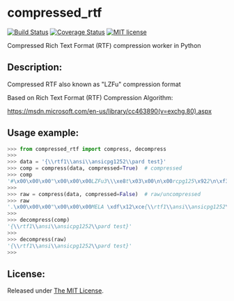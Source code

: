 # compressed_rtf

[![Build Status](https://travis-ci.org/delimitry/compressed_rtf.svg?branch=master)](https://travis-ci.org/delimitry/compressed_rtf)
[![Coverage Status](https://coveralls.io/repos/github/delimitry/compressed_rtf/badge.svg?branch=master)](https://coveralls.io/github/delimitry/compressed_rtf?branch=master)
[![MIT license](http://img.shields.io/badge/license-MIT-brightgreen.svg)](https://github.com/delimitry/compressed_rtf/blob/master/LICENSE)

Compressed Rich Text Format (RTF) compression worker in Python

Description:
------------

Compressed RTF also known as "LZFu" compression format

Based on Rich Text Format (RTF) Compression Algorithm:

https://msdn.microsoft.com/en-us/library/cc463890(v=exchg.80).aspx


Usage example:
--------------

```python
>>> from compressed_rtf import compress, decompress
>>>
>>> data = '{\\rtf1\\ansi\\ansicpg1252\\pard test}'
>>> comp = compress(data, compressed=True)  # compressed
>>> comp
'#\x00\x00\x00"\x00\x00\x00LZFu3\\\xe8t\x03\x00\n\x00rcpg125\x922\n\xf3 t\x07\x90t}\x0f\x10'
>>>
>>> raw = compress(data, compressed=False)  # raw/uncompressed
>>> raw
'.\x00\x00\x00"\x00\x00\x00MELA \xdf\x12\xce{\\rtf1\\ansi\\ansicpg1252\\pard test}'
>>>
>>> decompress(comp)
'{\\rtf1\\ansi\\ansicpg1252\\pard test}'
>>>
>>> decompress(raw)
'{\\rtf1\\ansi\\ansicpg1252\\pard test}'
>>>
```

License:
--------
Released under [The MIT License](https://github.com/delimitry/compressed_rtf/blob/master/LICENSE).
